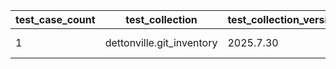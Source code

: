 | test_case_count | test_collection | test_collection_version | test_component | test_date | test_failed | test_details_link |
| --- | --- | --- | --- | --- | --- | --- |
| 1 | dettonville.git_inventory | 2025.7.30 | update_inventory | 2025-08-06T15:58:18Z | True | [test details](./update_inventory/test.results/test-results.md) |
